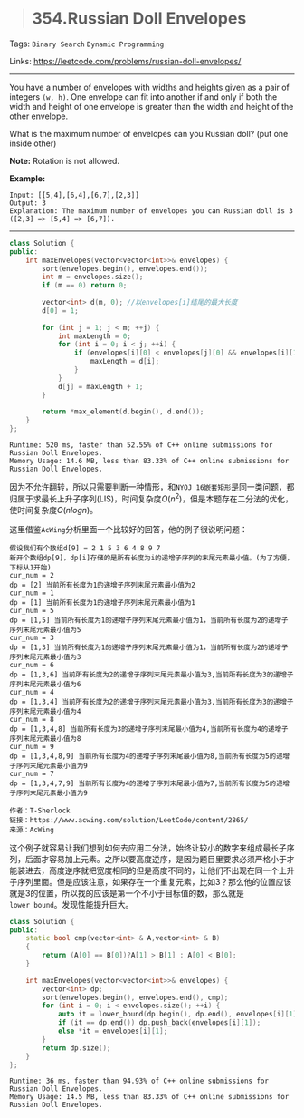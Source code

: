 > # 354.Russian Doll Envelopes

Tags: `Binary Search` `Dynamic Programming`

Links: <https://leetcode.com/problems/russian-doll-envelopes/>

---

You have a number of envelopes with widths and heights given as a pair of integers `(w, h)`. One envelope can fit into another if and only if both the width and height of one envelope is greater than the width and height of the other envelope.

What is the maximum number of envelopes can you Russian doll? (put one inside other)

**Note:**
Rotation is not allowed.

**Example:**

```
Input: [[5,4],[6,4],[6,7],[2,3]]
Output: 3 
Explanation: The maximum number of envelopes you can Russian doll is 3 ([2,3] => [5,4] => [6,7]).
```

----

```c++
class Solution {   
public:
    int maxEnvelopes(vector<vector<int>>& envelopes) {
        sort(envelopes.begin(), envelopes.end());
        int m = envelopes.size();
        if (m == 0) return 0;
        
        vector<int> d(m, 0); //以envelopes[i]结尾的最大长度
        d[0] = 1;
        
        for (int j = 1; j < m; ++j) {
            int maxLength = 0;
            for (int i = 0; i < j; ++i) {
                if (envelopes[i][0] < envelopes[j][0] && envelopes[i][1] < envelopes[j][1] && maxLength < d[i]) {
                    maxLength = d[i];
                }
            }
            d[j] = maxLength + 1;
        }
        
        return *max_element(d.begin(), d.end());
    }
};
```

```
Runtime: 520 ms, faster than 52.55% of C++ online submissions for Russian Doll Envelopes.
Memory Usage: 14.6 MB, less than 83.33% of C++ online submissions for Russian Doll Envelopes.
```

因为不允许翻转，所以只需要判断一种情形，和`NYOJ 16嵌套矩形`是同一类问题，都归属于求最长上升子序列(LIS)，时间复杂度$O(n^2)$，但是本题存在二分法的优化，使时间复杂度$O(nlogn)$。

这里借鉴`AcWing`分析里面一个比较好的回答，他的例子很说明问题：

```
假设我们有个数组d[9] = 2 1 5 3 6 4 8 9 7
新开个数组dp[9]，dp[i]存储的是所有长度为i的递增子序列的末尾元素最小值。(为了方便，下标从1开始)
cur_num = 2
dp = [2] 当前所有长度为1的递增子序列末尾元素最小值为2
cur_num = 1
dp = [1] 当前所有长度为1的递增子序列末尾元素最小值为1
cur_num = 5
dp = [1,5] 当前所有长度为1的递增子序列末尾元素最小值为1，当前所有长度为2的递增子序列末尾元素最小值为5
cur_num = 3
dp = [1,3] 当前所有长度为1的递增子序列末尾元素最小值为1，当前所有长度为2的递增子序列末尾元素最小值为3
cur_num = 6
dp = [1,3,6] 当前所有长度为2的递增子序列末尾元素最小值为3,当前所有长度为3的递增子序列末尾元素最小值为6
cur_num = 4
dp = [1,3,4] 当前所有长度为2的递增子序列末尾元素最小值为3,当前所有长度为3的递增子序列末尾元素最小值为4
cur_num = 8
dp = [1,3,4,8] 当前所有长度为3的递增子序列末尾最小值为4,当前所有长度为4的递增子序列末尾元素最小值为8
cur_num = 9
dp = [1,3,4,8,9] 当前所有长度为4的递增子序列末尾最小值为8,当前所有长度为5的递增子序列末尾元素最小值为9
cur_num = 7
dp = [1,3,4,7,9] 当前所有长度为4的递增子序列末尾最小值为7,当前所有长度为5的递增子序列末尾元素最小值为9

作者：T-Sherlock
链接：https://www.acwing.com/solution/LeetCode/content/2865/
来源：AcWing
```

这个例子就容易让我们想到如何去应用二分法，始终让较小的数字来组成最长子序列，后面才容易加上元素。之所以要高度逆序，是因为题目里要求必须严格小于才能装进去，高度逆序就把宽度相同的但是高度不同的，让他们不出现在同一个上升子序列里面。但是应该注意，如果存在一个重复元素，比如3？那么他的位置应该就是3的位置，所以找的应该是第一个不小于目标值的数，那么就是`lower_bound`。发现性能提升巨大。

```c++
class Solution {
public:
    static bool cmp(vector<int> & A,vector<int> & B)
    {
        return (A[0] == B[0])?A[1] > B[1] : A[0] < B[0];
    }
    
    int maxEnvelopes(vector<vector<int>>& envelopes) {
        vector<int> dp;
        sort(envelopes.begin(), envelopes.end(), cmp);
        for (int i = 0; i < envelopes.size(); ++i) {
            auto it = lower_bound(dp.begin(), dp.end(), envelopes[i][1]);
            if (it == dp.end()) dp.push_back(envelopes[i][1]);
            else *it = envelopes[i][1];
        }
        return dp.size();
    }
};
```

```
Runtime: 36 ms, faster than 94.93% of C++ online submissions for Russian Doll Envelopes.
Memory Usage: 14.5 MB, less than 83.33% of C++ online submissions for Russian Doll Envelopes.
```

